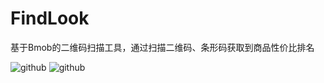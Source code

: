 FindLook
========

基于Bmob的二维码扫描工具，通过扫描二维码、条形码获取到商品性价比排名


![github](https://github.com/Stonekity/FindLook/blob/master/Screenshot1.png)     ![github](https://github.com/Stonekity/FindLook/blob/master/Screenshot2.png)
